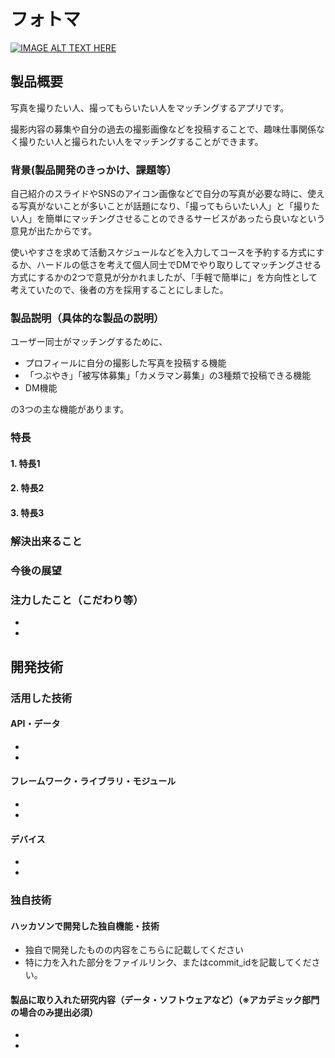 # フォトマ

[![IMAGE ALT TEXT HERE](https://jphacks.com/wp-content/uploads/2023/07/JPHACKS2023_ogp.png)](https://www.youtube.com/watch?v=yYRQEdfGjEg)

## 製品概要

写真を撮りたい人、撮ってもらいたい人をマッチングするアプリです。

撮影内容の募集や自分の過去の撮影画像などを投稿することで、趣味仕事関係なく撮りたい人と撮られたい人をマッチングすることができます。

### 背景(製品開発のきっかけ、課題等）

自己紹介のスライドやSNSのアイコン画像などで自分の写真が必要な時に、使える写真がないことが多いことが話題になり、「撮ってもらいたい人」と「撮りたい人」を簡単にマッチングさせることのできるサービスがあったら良いなという意見が出たからです。

使いやすさを求めて活動スケジュールなどを入力してコースを予約する方式にするか、ハードルの低さを考えて個人同士でDMでやり取りしてマッチングさせる方式にするかの2つで意見が分かれましたが、「手軽で簡単に」を方向性として考えていたので、後者の方を採用することにしました。

### 製品説明（具体的な製品の説明）

ユーザー同士がマッチングするために、

- プロフィールに自分の撮影した写真を投稿する機能
- 「つぶやき」「被写体募集」「カメラマン募集」の3種類で投稿できる機能
- DM機能

の3つの主な機能があります。

### 特長
#### 1. 特長1
#### 2. 特長2
#### 3. 特長3

### 解決出来ること
### 今後の展望
### 注力したこと（こだわり等）
* 
* 

## 開発技術
### 活用した技術
#### API・データ
* 
* 

#### フレームワーク・ライブラリ・モジュール
* 
* 

#### デバイス
* 
* 

### 独自技術
#### ハッカソンで開発した独自機能・技術
* 独自で開発したものの内容をこちらに記載してください
* 特に力を入れた部分をファイルリンク、またはcommit_idを記載してください。

#### 製品に取り入れた研究内容（データ・ソフトウェアなど）（※アカデミック部門の場合のみ提出必須）
* 
* 
